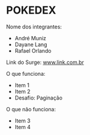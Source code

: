 # POKEDEX

Nome dos integrantes: 
- André Muniz
- Dayane Lang
- Rafael Orlando

Link do Surge: www.link.com.br

O que funciona:
- Item 1
- Item 2
- Desafio: Paginação

O que não funciona: 
- Item 3
- Item 4
